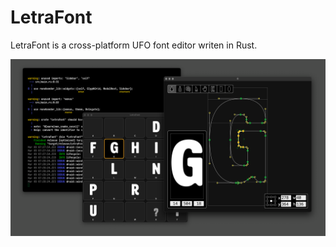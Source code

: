 # LetraFont

LetraFont is a cross-platform UFO font editor writen in Rust.

![screenshot](documentation/screenshots/letrafont-screenshot-2022-03-09.png)

